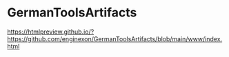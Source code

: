 # GermanToolsArtifacts
https://htmlpreview.github.io/?https://github.com/enginexon/GermanToolsArtifacts/blob/main/www/index.html